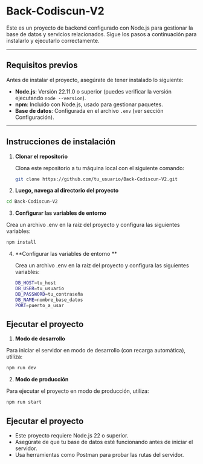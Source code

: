 # Back-Codiscun-V2

Este es un proyecto de backend configurado con Node.js para gestionar la base de datos y servicios relacionados. Sigue los pasos a continuación para instalarlo y ejecutarlo correctamente.

---

## **Requisitos previos**

Antes de instalar el proyecto, asegúrate de tener instalado lo siguiente:

- **Node.js**: Versión 22.11.0 o superior (puedes verificar la versión ejecutando `node --version`).
- **npm**: Incluido con Node.js, usado para gestionar paquetes.
- **Base de datos**: Configurada en el archivo `.env` (ver sección Configuración).

---

## **Instrucciones de instalación**

1. **Clonar el repositorio**

   Clona este repositorio a tu máquina local con el siguiente comando:

   ```bash
   git clone https://github.com/tu_usuario/Back-Codiscun-V2.git
   ```

 2. **Luego, navega al directorio del proyecto**

   ```bash
   cd Back-Codiscun-V2
   ```
 3. **Configurar las variables de entorno**

   Crea un archivo .env en la raíz del proyecto y configura las siguientes variables:

   ```bash
   npm install
   ```

4. **Configurar las variables de entorno **

   Crea un archivo .env en la raíz del proyecto y configura las siguientes variables:

   ```bash
   DB_HOST=tu_host
   DB_USER=tu_usuario
   DB_PASSWORD=tu_contraseña
   DB_NAME=nombre_base_datos
   PORT=puerto_a_usar
   ```

## **Ejecutar el proyecto**

 1. **Modo de desarrollo**

   Para iniciar el servidor en modo de desarrollo (con recarga automática), utiliza:

   ```bash
   npm run dev
   ```

 2. **Modo de producción**

   Para ejecutar el proyecto en modo de producción, utiliza:
   
   ```bash
   npm run start
   ```

## **Ejecutar el proyecto**

 - Este proyecto requiere Node.js 22 o superior.
 - Asegúrate de que tu base de datos esté funcionando antes de iniciar el servidor.
 - Usa herramientas como Postman para probar las rutas del servidor.





   
